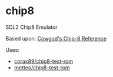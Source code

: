 # chip8

SDL2 Chip8 Emulator  

Based upon: [Cowgod's Chip-8 Reference](http://devernay.free.fr/hacks/chip8/C8TECH10.HTM)  

Uses:  

- [corax89/chip8-test-rom](https://github.com/corax89/chip8-test-rom)
- [metteo/chip8-test-rom](https://github.com/metteo/chip8-test-rom)